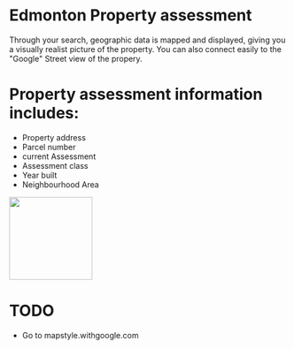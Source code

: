 # Edmonton Property assessment
Through your search, geographic data is mapped and displayed, giving you a visually realist picture of the property. You can also connect easily to the  "Google" Street view of the propery.

# Property assessment information includes:

- Property address
- Parcel number
- current Assessment
- Assessment class
- Year built
- Neighbourhood Area

<a href="#"><img src="https://cdn.rawgit.com/maharshmellow/550f99fcf7934352e83bb29d85176a04/raw/97e9b2d71bb78961605685ab372c134150c6bd40/demo.svg" width="150px;"/></a>
# TODO
- Go to mapstyle.withgoogle.com